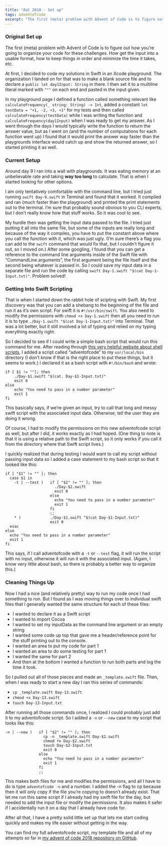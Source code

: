 ```yaml
---
title: "AoC 2018 - Set up"
tags: adventofcode
excerpt: "The first (meta) problem with Advent of Code is to figure out how you’re going to organize your code for these challenges. How get the input into a usable format, how to keep things in order and minimize the time it takes, etc."
---
```

### Original Set up
The first (meta) problem with Advent of Code is to figure out how you’re going to organize your code for these challenges. How get the input into a usable format, how to keep things in order and minimize the time it takes, etc.

At first, I decided to code my solutions in Swift in an Xcode playground. The organization I landed on for that was to make a blank source file and to declare a `public let day1Input: String` in there. I then set it to a multiline literal marked with `"""` on each end and pasted in the input given.

In my playground page I defined a function called something relevant like `calculateFrequency(_ string: String) -> Int`, added a constant `let testData = "+1, -2, +3, +1"` for my tests and then called `calculateFrequency(testData)` while I was writing the function and `calculateFrequency(day1Input)` when I was ready to get my answer. As I went through the days I would typically write the function to return the answer value, but as I went on (and the  number of computations for each function went up) I found that it would print the answer way faster than the playgrounds interface would catch up and show the returned answer, so I started printing it as well.

### Current Setup
Around day 9 I ran into a wall with playgrounds. It was eating memory at an unbelievable rate and taking **way too long** to calculate. That is when I started looking for other options.

I am only tentatively comfortable with the command line, but I tried just running `swift Day-9.swift` in Terminal and found that it worked. It compiled and ran (much faster than the playground) and printed the print statements out to the terminal. I’m sure that probably sound obvious to you CLI experts, but I don’t really know how that stuff works. So it was cool to see.

My hurdle then was getting the input data passed to the file. I tried just putting it all into the same file, but some of the inputs are really long and because of the way it compiles, you have to put the constant above where you call the function with it, which was just ugly. (I’m sure there’s a flag you can add to the `swift` command that would fix that, but I couldn’t figure it out, so I moved on.) After some googling, I found that you can get a reference to the command line arguments inside of the Swift file with “CommandLine.arguments”, the first argument being the file itself and the second being whatever is passed in. So I could save my input data in a separate file and run the code by calling `swift Day-1.swift "$(cat Day-1-Input.txt)"`. Problem solved!

### Getting Into Swift Scripting
That is when I started down the rabbit hole of scipting with Swift. My first discovery was that you can add a shebang to the beginning of the file and run it as it’s own script. For swift it is `#!/usr/bin/swift`. You also need to modify the permissions with `chmod +x Day-1.swift` then all you need to run it is to type `./Day-1.swift "$(cat Day-1-Input.txt)"` into Terminal. That was a lot better, but it still involved a lot of typing and relied on my typing everything exactly right.

So I decided to see if I could write a simple bash script that would run this command for me. After reading through [this very helpful website about shell scripts](http://linuxcommand.org/lc3_writing_shell_scripts.php), I added a script called “adventofcode” to my `usr/local/bin` directory (I don’t know if that is the right place to put these things, but it seems to work.) I declared it as a bash script with `#!/bin/bash` and wrote:

```
if [ $1 != ""]; then
	./Day-$1.swift "$(cat. Day-$1-Input.txt)"
	exit 0
else
	echo "You need to pass in a number parameter"
	exit 1
fi
```

This basically says, if we’re given an input, try to call that long and messy swift script with the associated input data. Otherwise, tell the user they are doing it wrong.

Of course, I had to modify the permissions on this new adventofcode script as well, but after I did, it works exactly as I had hoped. (One thing to note is that it is using a relative path to the Swift script, so it only works if you call it from the directory where that Swift script lives.)

I quickly realized that during testing I would want to call my script without passing input data so I added a case statement to my bash script so that it looked  like this:
```
if [ "$1" != "" ]; then
  case $1 in
    -t | --test )   if [ "$2" != "" ]; then
                      ./Day-$2.swift
                      exit 0
                    else
                      echo "You need to pass in a number parameter"
                      exit 1
                    fi
                    ;;
    * )             ./Day-$1.swift "$(cat Day-$1-Input.txt)"
                    exit 0
  esac
else
  echo "You need to pass in a number parameter"
  exit 1
fi
```
This says, if I call adventofcode with a `-t` or `--test` flag, it will run the script with no input, otherwise it will run it with the associated input. (Again, I know very little about bash, so there is probably a better way to organize this.)

### Cleaning Things Up
Now I had a nice (and relatively pretty) way to run my code once I had something to run. But I found as I was moving things over to individual swift files that I generally wanted the same structure for each of these files:
- I wanted to declare it as a Swift script
- I wanted to import Cocoa
- I wanted to set my inputData as the command line argument or an empty string
- I wanted some code up top that gave me a header/reference point for the stuff printing out to the console.
- I wanted an area to put my code for part 1
- I wanted an area to do some testing for part 1
- I wanted the same for part 2
- And then at the bottom I wanted a function to run both parts and log the time it took.

So I pulled out all of those pieces and made an `_template.swift` file. Then, when I was ready to start a new day I ran this series of commands:
- `cp _template.swift Day-13.swift`
- `chmod +x Day-13.swift`
- `touch Day-13-Input.txt`

After running all those commands once, I realized I could probably just add it to my adventofcode script.  So I added a `-n` or `--new` case to my script that looks like this:
```
-n | --new )   if [ "$2" != "" ]; then
                 cp -n _template.swift Day-$2.swift
                 chmod +x Day-$2.swift
                 touch Day-$2-Input.txt
                 exit 0
               else
                 echo "You need to pass in a number parameter"
                 exit 1
               fi
               ;;
```
This makes both files for me and modifies the permissions, and all I have to do is type `adventofcode -n` and a number. I added the -n flag to cp because then it will only copy if the file you’re copying to doesn’t already exist. That let me run this same script if I already had my swift file for the day, but needed to add the input file or modify the permissions. It also makes it safer if I accidentally run it on a day that I already have code for.

After all that, I have a pretty solid little set up that lets me start coding quickly and makes my life easier without getting in the way.

You can find my full adventofcode script, my template file and all of my attempts so far in [my advent of code 2018 repository on GitHub](https://github.com/dillon-mce/advent-of-code-2018).
